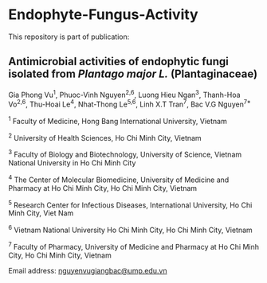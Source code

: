 # Endophyte-Fungus-Activity

This repository is part of publication:
## Antimicrobial activities of endophytic fungi isolated from *Plantago major L.* (Plantaginaceae)

Gia Phong Vu<sup>1</sup>, Phuoc-Vinh Nguyen<sup>2,6</sup>, Luong Hieu Ngan<sup>3</sup>, Thanh-Hoa Vo<sup>2,6</sup>, Thu-Hoai Le<sup>4</sup>, Nhat-Thong Le<sup>5,6</sup>, Linh X.T Tran<sup>7</sup>, Bac V.G Nguyen<sup>7\*</sup>

<sup>1</sup> Faculty of Medicine, Hong Bang International University, Vietnam

<sup>2</sup> University of Health Sciences, Ho Chi Minh City, Vietnam

<sup>3</sup> Faculty of Biology and Biotechnology, University of Science, Vietnam National University in Ho Chi Minh City

<sup>4</sup> The Center of Molecular Biomedicine, University of Medicine and Pharmacy at Ho Chi Minh City, Ho Chi Minh City, Vietnam

<sup>5</sup> Research Center for Infectious Diseases, International University, Ho Chi Minh City, Viet Nam

<sup>6</sup> Vietnam National University Ho Chi Minh City, Ho Chi Minh City, Vietnam

<sup>7</sup> Faculty of Pharmacy, University of Medicine and Pharmacy at Ho Chi Minh City, Ho Chi Minh City, Vietnam

Email address: nguyenvugiangbac@ump.edu.vn